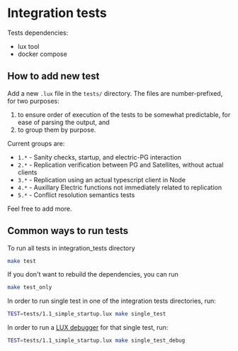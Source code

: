 # Integration tests

Tests dependencies:
- lux tool
- docker compose

## How to add new test

Add a new `.lux` file in the `tests/` directory. The files are number-prefixed, for two purposes:
1. to ensure order of execution of the tests to be somewhat predictable, for ease of parsing the output, and
2. to group them by purpose.

Current groups are:
- `1.*` - Sanity checks, startup, and electric-PG interaction
- `2.*` - Replication verification between PG and Satellites, without actual clients
- `3.*` - Replication using an actual typescript client in Node
- `4.*` - Auxillary Electric functions not immediately related to replication
- `5.*` - Conflict resolution semantics tests

Feel free to add more.

## Common ways to run tests

To run all tests in integration_tests directory
```sh
make test
```

If you don't want to rebuild the dependencies, you can run
```sh
make test_only
```

In order to run single test in one of the integration tests directories, run:

```sh
TEST=tests/1.1_simple_startup.lux make single_test
```

In order to run a [LUX debugger](https://github.com/hawk/lux/blob/master/doc/lux.md#debug_cmds) for that single test, run: 

```sh
TEST=tests/1.1_simple_startup.lux make single_test_debug
```
